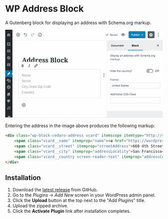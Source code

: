 # WP Address Block

A Gutenberg block for displaying an address with Schema.org markup.

![Animated demonstration of entering and formatting an address.](screenshot-1.gif)

Entering the address in the image above produces the following markup:

```html
<div class="wp-block-cedaro-address vcard" itemscope itemtype="http://schema.org/PostalAddress">
	<span class="vcard__name" itemprop="name"><a href="https://wordpressfoundation.org/">WordPress Foundation</a></span><br>
	<span class="vcard__street" itemprop="streetAddress">660 4th Street<br>Box 119</span><br>
	<span class="vcard__city" itemprop="addressLocality">San Francisco</span>, <span class="vcard__state" itemprop="addressRegion">CA</span> <span class="vcard__postal-code" itemprop="postalCode">94107</span><br>
	<span class="vcard__country screen-reader-text" itemprop="addressCountry">United States</span>
</div>
```

## Installation

1. Download the [latest release](https://github.com/cedaro/wp-address-block/archive/develop.zip) from GitHub.
2. Go to the _Plugins &rarr; Add New_ screen in your WordPress admin panel.
3. Click the __Upload__ button at the top next to the "Add Plugins" title.
4. Upload the zipped archive.
5. Click the __Activate Plugin__ link after installation completes.
